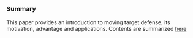 ## 

### Summary
This paper provides an introduction to moving target defense, its motivation, advantage and applications. Contents are summarized [here](../../intro)
